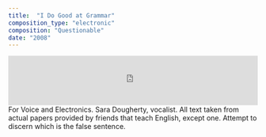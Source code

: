 ```yaml
---
title:  "I Do Good at Grammar"
composition_type: "electronic"
composition: "Questionable"
date: "2008"
---   
```

<iframe width="100%" height="100" scrolling="no" frameborder="no" src="https://w.soundcloud.com/player/?url=https%3A//api.soundcloud.com/tracks/4465466&amp;auto_play=false&amp;hide_related=false&amp;show_comments=true&amp;show_user=true&amp;show_reposts=false&amp;visual=true"></iframe>  
For Voice and Electronics. Sara Dougherty, vocalist. All text taken from actual papers provided by friends that teach English, except one. Attempt to discern which is the false sentence.  